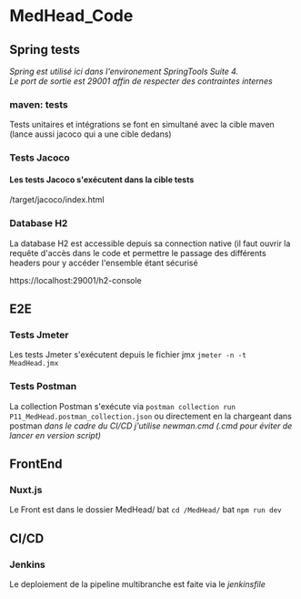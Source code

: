 # MedHead_Code 


## Spring tests 

*Spring est utilisé ici dans l'environement SpringTools Suite 4.*  
*Le port de sortie est 29001 affin de respecter des contraintes internes*

### maven: tests
Tests unitaires et intégrations se font en simultané avec la cible maven (lance aussi jacoco qui a une cible dedans)

### Tests Jacoco
#### Les tests Jacoco s'exécutent dans la cible tests
 /target/jacoco/index.html

### Database H2 
La database H2 est accessible depuis sa connection native (il faut ouvrir la requête d'accès dans le code et permettre le passage des différents headers pour y accéder l'ensemble étant sécurisé

https://localhost:29001/h2-console

## E2E 
### Tests Jmeter
Les tests Jmeter s'exécutent depuis le fichier jmx 
`jmeter -n -t MeadHead.jmx`

### Tests Postman
La collection Postman s'exécute via 
`postman collection run P11_MedHead.postman_collection.json`
ou directement en la chargeant dans postman
*dans le cadre du CI/CD j'utilise newman.cmd (.cmd pour éviter de lancer en version script)*

## FrontEnd 
### Nuxt.js
Le Front est dans le dossier MedHead/
bat `cd /MedHead/`
bat `npm run dev`

## CI/CD
### Jenkins
Le deploiement de la pipeline multibranche est faite via le *jenkinsfile*
